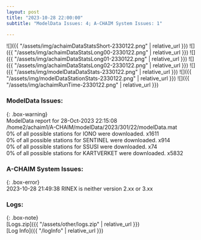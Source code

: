 ```yaml
---
layout: post
title: "2023-10-28 22:00:00"
subtitle: "ModelData Issues: 4; A-CHAIM System Issues: 1"

---
```


![]({{ "/assets/img/achaimDataStatsShort-2330122.png" | relative_url }})
![]({{ "/assets/img/achaimDataStatsLong00-2330122.png" | relative_url }})
![]({{ "/assets/img/achaimDataStatsLong01-2330122.png" | relative_url }})
![]({{ "/assets/img/achaimDataStatsLong02-2330122.png" | relative_url }})
![]({{ "/assets/img/modelDataDataStats-2330122.png" | relative_url }})
![]({{ "/assets/img/modelDataStationStats-2330122.png" | relative_url }})
![]({{ "/assets/img/achaimRunTime-2330122.png" | relative_url }})


### ModelData Issues:  
  
{: .box-warning}  
 ModelData report for 28-Oct-2023 22:15:08   
 /home2/achaim1/A-CHAIM/modelData/2023/301/22/modelData.mat   
 0% of all possible stations for IONO were downloaded. x1611   
 0% of all possible stations for SENTINEL were downloaded. x914   
 0% of all possible stations for SSUSI were downloaded. x74   
 0% of all possible stations for KARTVERKET were downloaded. x5832   
  
### A-CHAIM System Issues:  
  
{: .box-error}  
2023-10-28 21:49:38 RINEX is neither version 2.xx or 3.xx  

### Logs:  
  
{: .box-note}  
[Logs.zip]({{ "/assets/other/logs.zip" | relative_url }})  
[Log Info]({{ "/logInfo" | relative_url }})  
